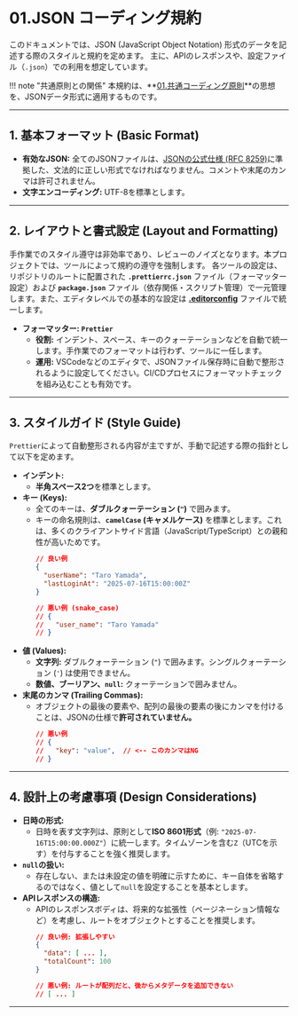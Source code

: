 # 01.JSON コーディング規約

このドキュメントでは、JSON (JavaScript Object Notation) 形式のデータを記述する際のスタイルと規約を定めます。
主に、APIのレスポンスや、設定ファイル（`.json`）での利用を想定しています。

!!! note "共通原則との関係"
    本規約は、**[01.共通コーディング原則](../../01_共通規則/01_共通コーディング原則.md)**の思想を、JSONデータ形式に適用するものです。

---

## 1. 基本フォーマット (Basic Format)

*   **有効なJSON:** 全てのJSONファイルは、[JSONの公式仕様 (RFC 8259)](https://www.rfc-editor.org/rfc/rfc8259.html)に準拠した、文法的に正しい形式でなければなりません。コメントや末尾のカンマは許可されません。
*   **文字エンコーディング:** UTF-8を標準とします。

---

## 2. レイアウトと書式設定 (Layout and Formatting)

手作業でのスタイル遵守は非効率であり、レビューのノイズとなります。本プロジェクトでは、ツールによって規約の遵守を強制します。
各ツールの設定は、リポジトリのルートに配置された **`.prettierrc.json`** ファイル（フォーマッター設定）および **`package.json`** ファイル（依存関係・スクリプト管理）で一元管理します。また、エディタレベルでの基本的な設定は **[.editorconfig](/.editorconfig)** ファイルで統一します。

*   **フォーマッター: `Prettier`**
    *   **役割:** インデント、スペース、キーのクォーテーションなどを自動で統一します。手作業でのフォーマットは行わず、ツールに一任します。
    *   **運用:** VSCodeなどのエディタで、JSONファイル保存時に自動で整形されるように設定してください。CI/CDプロセスにフォーマットチェックを組み込むことも有効です。

---

## 3. スタイルガイド (Style Guide)

`Prettier`によって自動整形される内容が主ですが、手動で記述する際の指針として以下を定めます。

*   **インデント:**
    *   **半角スペース2つ**を標準とします。
*   **キー (Keys):**
    *   全てのキーは、**ダブルクォーテーション (`"`)** で囲みます。
    *   キーの命名規則は、**`camelCase` (キャメルケース)** を標準とします。これは、多くのクライアントサイド言語（JavaScript/TypeScript）との親和性が高いためです。
        ```json
        // 良い例
        {
          "userName": "Taro Yamada",
          "lastLoginAt": "2025-07-16T15:00:00Z"
        }
        
        // 悪い例 (snake_case)
        // {
        //   "user_name": "Taro Yamada"
        // }
        ```
*   **値 (Values):**
    *   **文字列:** ダブルクォーテーション (`"`) で囲みます。シングルクォーテーション (`'`) は使用できません。
    *   **数値、ブーリアン、`null`:** クォーテーションで囲みません。
*   **末尾のカンマ (Trailing Commas):**
    *   オブジェクトの最後の要素や、配列の最後の要素の後にカンマを付けることは、JSONの仕様で**許可されていません。**
        ```json
        // 悪い例
        // {
        //   "key": "value",  // <-- このカンマはNG
        // }
        ```

---

## 4. 設計上の考慮事項 (Design Considerations)

*   **日時の形式:**
    *   日時を表す文字列は、原則として**ISO 8601形式**（例: `"2025-07-16T15:00:00.000Z"`）に統一します。タイムゾーンを含む`Z`（UTCを示す）を付与することを強く推奨します。
*   **`null`の扱い:**
    *   存在しない、または未設定の値を明確に示すために、キー自体を省略するのではなく、値として`null`を設定することを基本とします。
*   **APIレスポンスの構造:**
    *   APIのレスポンスボディは、将来的な拡張性（ページネーション情報など）を考慮し、ルートをオブジェクトとすることを推奨します。
        ```json
        // 良い例: 拡張しやすい
        {
          "data": [ ... ],
          "totalCount": 100
        }
        
        // 悪い例: ルートが配列だと、後からメタデータを追加できない
        // [ ... ]
        ```
---
